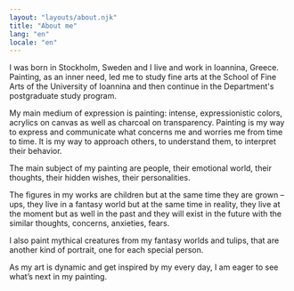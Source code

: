 ```yaml
---
layout: "layouts/about.njk"
title: "About me"
lang: "en"
locale: "en"
---
```


I was born in Stockholm, Sweden and I live and work in Ioannina, Greece. Painting, as an inner need, led me to study fine arts at the School of Fine Arts of the University of Ioannina and then continue in the Department's postgraduate study program.

My main medium of expression is painting: intense, expressionistic colors, acrylics on canvas as well as charcoal on transparency. Painting is my way to express and communicate what concerns me and worries me from time to time. It is my way to approach others, to understand them, to interpret their behavior.

The main subject of my painting are people, their emotional world, their thoughts, their hidden wishes, their personalities.

The figures in my works are children but at the same time they are grown – ups, they live in a fantasy world but at the same time in reality, they live at the moment but as well in the past and they will exist in the future with the similar thoughts, concerns, anxieties, fears.

I also paint mythical creatures from my fantasy worlds and tulips, that are another kind of portrait, one for each special person.

As my art is dynamic and get inspired by my every day, I am eager to see what’s next in my painting.
